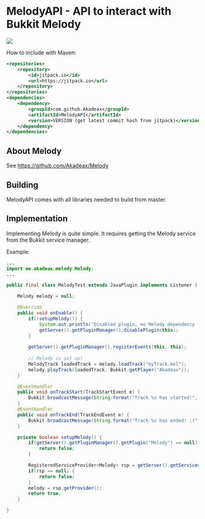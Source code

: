 # MelodyAPI - API to interact with Bukkit Melody 
[![](https://jitpack.io/v/Akadeax/MelodyAPI.svg)](https://jitpack.io/#Akadeax/MelodyAPI)

How to include with Maven:
```xml
<repositories>
    <repository>
        <id>jitpack.io</id>
        <url>https://jitpack.io</url>
    </repository>
</repositories>
<dependencies>
    <dependency>
        <groupId>com.github.Akadeax</groupId>
        <artifactId>MelodyAPI</artifactId>
        <version>VERSION (get latest commit hash from jitpack)</version>
    </dependency>
</dependencies>
```
 
## About Melody
See https://github.com/Akadeax/Melody
 
## Building
MelodyAPI comes with all libraries needed to build from master.

## Implementation
Implementing Melody is quite simple. It requires getting the Melody service from the Bukkit service manager.

Example:

```java
...
import me.akadeax.melody.Melody;
...

public final class MelodyTest extends JavaPlugin implements Listener {

    Melody melody = null;

    @Override
    public void onEnable() {
        if(!setupMelody()) {
            System.out.println("Disabled plugin, no Melody dependency found!");
            getServer().getPluginManager().disablePlugin(this);
        }
        
        getServer().getPluginManager().registerEvents(this, this);
        
        // Melody is set up!
        MelodyTrack loadedTrack = melody.loadTrack("myTrack.mel");
        melody.playTrack(loadedTrack, Bukkit.getPlayer("Akadeax"));
    }

    @EventHandler
    public void onTrackStart(TrackStartEvent e) {
        Bukkit.broadcastMessage(String.format("Track %s has started!", e.getTrack().getName()));
    }
    @EventHandler
    public void onTrackEnd(TrackEndEvent e) {
        Bukkit.broadcastMessage(String.format("Track %s has ended! :(", e.getTrack().getName()));
    }

    private boolean setupMelody() {
        if(getServer().getPluginManager().getPlugin("Melody") == null) {
            return false;
        }

        RegisteredServiceProvider<Melody> rsp = getServer().getServicesManager().getRegistration(Melody.class);
        if(rsp == null) {
            return false;
        }
        melody = rsp.getProvider();
        return true;
    }

}

```

